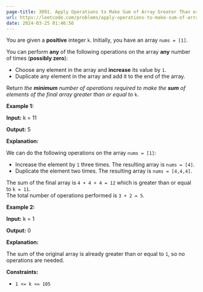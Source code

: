 ```yaml
---
page-title: 3091. Apply Operations to Make Sum of Array Greater Than or Equal to k
url: https://leetcode.com/problems/apply-operations-to-make-sum-of-array-greater-than-or-equal-to-k/description/
date: 2024-03-25 01:46:56
---
```

You are given a **positive** integer `k`. Initially, you have an array `nums = [1]`.

You can perform **any** of the following operations on the array **any** number of times (**possibly zero**):

-   Choose any element in the array and **increase** its value by `1`.
-   Duplicate any element in the array and add it to the end of the array.

Return *the **minimum** number of operations required to make the **sum** of elements of the final array greater than or equal to* `k`.

**Example 1:**

**Input:** k = 11

**Output:** 5

**Explanation:**

We can do the following operations on the array `nums = [1]`:

-   Increase the element by `1` three times. The resulting array is `nums = [4]`.
-   Duplicate the element two times. The resulting array is `nums = [4,4,4]`.

The sum of the final array is `4 + 4 + 4 = 12` which is greater than or equal to `k = 11`.  
The total number of operations performed is `3 + 2 = 5`.

**Example 2:**

**Input:** k = 1

**Output:** 0

**Explanation:**

The sum of the original array is already greater than or equal to `1`, so no operations are needed.

**Constraints:**

-   `1 <= k <= 105`